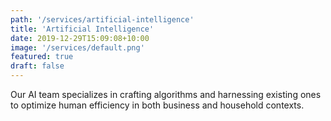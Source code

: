 ```yaml
---
path: '/services/artificial-intelligence'
title: 'Artificial Intelligence'
date: 2019-12-29T15:09:08+10:00
image: '/services/default.png'
featured: true
draft: false
---
```

Our AI team specializes in crafting algorithms and harnessing existing ones to optimize human efficiency in both business and household contexts.
